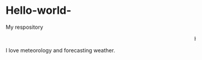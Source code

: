 # Hello-world-
My respository

<marquee>Hello </marquee>

I love meteorology and forecasting weather.
